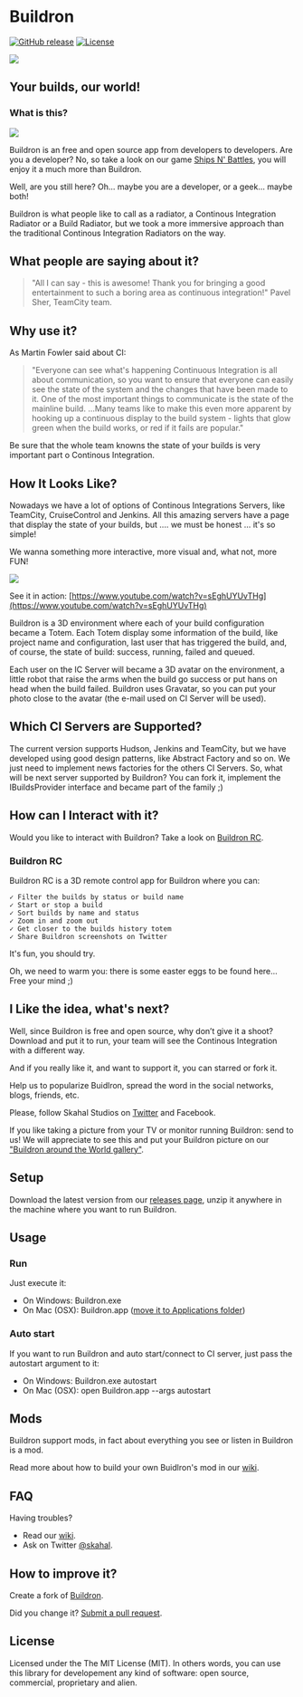 # Buildron

[![GitHub release](https://img.shields.io/github/release/skahal/buildron.svg)](https://github.com/skahal/Buildron/releases)
[![License](http://img.shields.io/:license-MIT-blue.svg)](https://raw.githubusercontent.com/skahal/buildron/master/LICENSE)

![](docs/images/Buildron-header.png)


## Your builds, our world!

### What is this?
![](docs/images/Buildron-logo-128x128.png)

Buildron is an free and open source app from developers to developers. Are you a developer? No, so take a look on our game [Ships N' Battles](https://itunes.apple.com/br/app/ships-n-battles-hd/id510480132?mt=8), you will enjoy it a much more than Buildron.

Well, are you still here? Oh... maybe you are a developer, or a geek... maybe both!

Buildron is what people like to call as a radiator, a Continous Integration Radiator or a Build Radiator, but we took a more immersive approach than the traditional Continous Integration Radiators on the way.


## What people are saying about it?

> "All I can say - this is awesome! Thank you for bringing a good entertainment to such a boring area as continuous integration!"
> Pavel Sher, TeamCity team.

## Why use it?
As Martin Fowler said about CI:

> "Everyone can see what's happening
> Continuous Integration is all about communication, so you want to ensure that everyone can easily see the state of the system and the changes that have been made to it. One of the most important things to communicate is the state of the mainline build. ...Many teams like to make this even more apparent by hooking up a continuous display to the build system - lights that glow green when the build works, or red if it fails are popular."

Be sure that the whole team knowns the state of your builds is very important part o Continous Integration.


## How It Looks Like?
Nowadays we have a lot of options of Continous Integrations Servers, like TeamCity, CruiseControl and Jenkins. All this amazing servers have a page that display the state of your builds, but .... we must be honest … it's so simple!

We wanna something more interactive, more visual and, what not, more FUN!

![](docs/images/screenshots/Buildron-screenshot-01.png)

See it in action: [https://www.youtube.com/watch?v=sEghUYUvTHg](https://www.youtube.com/watch?v=sEghUYUvTHg)

Buildron is a 3D environment where each of your build configuration became a Totem. Each Totem display some information of the build, like project name and configuration, last user that has triggered the build, and, of course, the state of build: success, running, failed and queued.

Each user on the IC Server will became a 3D avatar on the environment, a little robot that raise the arms when the build go success or put hans on head when the build failed. Buildron uses Gravatar, so you can put your photo close to the avatar (the e-mail used on CI Server will be used).


## Which CI Servers are Supported?
The current version supports Hudson, Jenkins and TeamCity, but we have developed using good design patterns, like Abstract Factory and so on. We just need to implement news factories for the others CI Servers. So, what will be next server supported by Buildron? You can fork it, implement the IBuildsProvider interface and became part of the family ;) 

## How can I Interact with it?
Would you like to interact with Buildron? Take a look on [Buildron RC](http://github.com/skahal/buildron-rc).

### Buildron RC 
Buildron RC is a 3D remote control app for Buildron where you can: 
	
	✓ Filter the builds by status or build name 
	✓ Start or stop a build 
	✓ Sort builds by name and status 
	✓ Zoom in and zoom out 
	✓ Get closer to the builds history totem 
	✓ Share Buildron screenshots on Twitter 

It's fun, you should try.

Oh, we need to warm you: there is some easter eggs to be found here... Free your mind ;)


## I Like the idea, what's next?
Well, since Buildron is free and open source, why don’t give it a shoot? Download and put it to run, your team will see the Continous Integration with a different way.

And if you really like it, and want to support it, you can starred or fork it.

Help us to popularize Buidlron, spread the word in the social networks, blogs, friends, etc.

Please, follow Skahal Studios on [Twitter](http://twitter.com/skahal) and Facebook.

If you like taking a picture from your TV or monitor running Buildron: send to us! We will appreciate to see this and put your Buildron picture on our ["Buildron around the World gallery"](docs/images/around-the-world-gallery). 

## Setup
Download the latest version from our [releases page](https://github.com/skahal/Buildron/releases), unzip it anywhere in the machine where you want to run Buildron.

## Usage
### Run
Just execute it:

- On Windows: Buildron.exe 
- On Mac (OSX): Buildron.app ([move it to Applications folder](https://github.com/skahal/Buildron/wiki/faq#why-i-see-0-mods-running-buildron-on-mac))

### Auto start
If you want to run Buildron and auto start/connect to CI server, just pass the autostart argument to it:

- On Windows: Buildron.exe autostart
- On Mac (OSX): open Buildron.app --args autostart


## Mods
Buildron support mods, in fact about everything you see or listen in Buildron is a mod. 

Read more about how to build your own Buidlron's mod in our [wiki](https://github.com/skahal/buildron/wiki).


## FAQ

Having troubles? 

- Read our [wiki](https://github.com/skahal/buildron/wiki).
- Ask on Twitter [@skahal](http://twitter.com/skahal).


## How to improve it?

Create a fork of [Buildron](https://github.com/skahal/buildron/fork). 

Did you change it? [Submit a pull request](https://github.com/skahal/buildron/pull/new/master).

## License
Licensed under the The MIT License (MIT).
In others words, you can use this library for developement any kind of software: open source, commercial, proprietary and alien.
